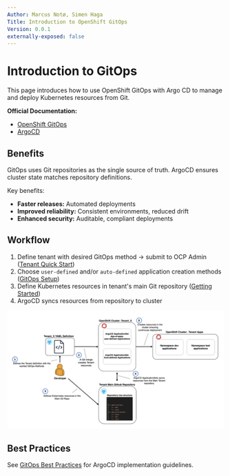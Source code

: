 ```yaml
---
Author: Marcus Notø, Simen Haga
Title: Introduction to OpenShift GitOps
Version: 0.0.1
externally-exposed: false
---
```


# Introduction to GitOps
This page introduces how to use OpenShift GitOps with Argo CD to manage and deploy Kubernetes resources from Git. 


**Official Documentation:** 

- [OpenShift GitOps](https://docs.openshift.com/container-platform/latest/cicd/gitops/understanding-openshift-gitops.html)
- [ArgoCD](https://argo-cd.readthedocs.io/en/stable/)


## Benefits

GitOps uses Git repositories as the single source of truth. ArgoCD ensures cluster state matches repository definitions.

Key benefits:

- **Faster releases:** Automated deployments
- **Improved reliability:** Consistent environments, reduced drift
- **Enhanced security:** Auditable, compliant deployments
  

## Workflow

1. Define tenant with desired GitOps method → submit to OCP Admin ([Tenant Quick Start](..//../../Quick%20Start/tenants-quick-start.md))
2. Choose `user-defined` and/or `auto-defined` application creation methods ([GitOps Setup](gitops-setup.md#gitops-methods))
3. Define Kubernetes resources in tenant's main Git repository ([Getting Started](gitops-setup.md#getting-started))
4. ArgoCD syncs resources from repository to cluster

![GitOps Workflow](../../../img/CI-CD/GitOps.png)
## Best Practices

See [GitOps Best Practices](gitops-best-practices.md) for ArgoCD implementation guidelines.